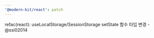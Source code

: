 ```yaml
---
'@modern-kit/react': patch
---
```


refac(react): useLocalStorage/SessionStorage setState 함수 타입 변경 - @ssi02014
